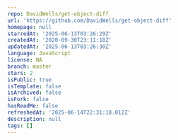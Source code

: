 ```yaml
---
repo: DavidWells/get-object-diff
url: 'https://github.com/DavidWells/get-object-diff'
homepage: null
starredAt: '2025-06-13T03:26:29Z'
createdAt: '2020-09-30T23:11:18Z'
updatedAt: '2025-06-13T03:26:30Z'
language: JavaScript
license: NA
branch: master
stars: 2
isPublic: true
isTemplate: false
isArchived: false
isFork: false
hasReadMe: false
refreshedAt: '2025-06-14T22:31:10.012Z'
description: null
tags: []
---
```


